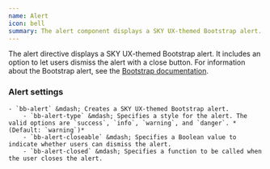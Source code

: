 ```yaml
---
name: Alert
icon: bell
summary: The alert component displays a SKY UX-themed Bootstrap alert.
---
```


The alert directive displays a SKY UX-themed Bootstrap alert. It includes an option to let users dismiss the alert with a close button. For information about the Bootstrap alert, see the [Bootstrap documentation](http://getbootstrap.com/components/#alerts).

### Alert settings ###
    - `bb-alert` &mdash; Creates a SKY UX-themed Bootstrap alert.
        - `bb-alert-type` &mdash; Specifies a style for the alert. The valid options are `success`, `info`, `warning`, and `danger`. *(Default: `warning`)*
        - `bb-alert-closeable` &mdash; Specifies a Boolean value to indicate whether users can dismiss the alert.
        - `bb-alert-closed` &mdash; Specifies a function to be called when the user closes the alert.